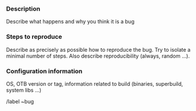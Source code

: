 ### Description

Describe what happens and why you think it is a bug

### Steps to reproduce

Describe as precisely as possible how to reproduce the bug. Try to isolate a minimal number of steps. Also describe reproducibility (always, random ...).

### Configuration information

OS, OTB version or tag, information related to build (binaries, superbuild, system libs ...)

/label ~bug
